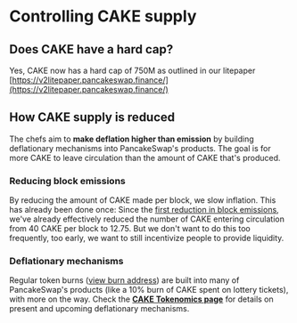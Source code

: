 # Controlling CAKE supply

## Does CAKE have a hard cap?

Yes, CAKE now has a hard cap of 750M as outlined in our litepaper [https://v2litepaper.pancakeswap.finance/](https://v2litepaper.pancakeswap.finance/)

## How CAKE supply is reduced

The chefs aim to **make deflation higher than emission** by building deflationary mechanisms into PancakeSwap's products. The goal is for more CAKE to leave circulation than the amount of CAKE that's produced.

### Reducing block emissions

By reducing the amount of CAKE made per block, we slow inflation. This has already been done once: Since the [first reduction in block emissions](https://voting.pancakeswap.finance/#/pancake/proposal/QmWSQZsqakCMQ1bmcoEsKzStdtdFHL6cohSjnMV9ira1EC), we've already effectively reduced the number of CAKE entering circulation from 40 CAKE per block to 12.75. But we don't want to do this too frequently, too early, we want to still incentivize people to provide liquidity.

### Deflationary mechanisms

Regular token burns ([view burn address](https://bscscan.com/token/0x0e09fabb73bd3ade0a17ecc321fd13a19e81ce82?a=0x000000000000000000000000000000000000dead)) are built into many of PancakeSwap's products (like a 10% burn of CAKE spent on lottery tickets), with more on the way. Check the [**CAKE Tokenomics page**](https://docs.pancakeswap.finance/tokenomics/cake/cake-tokenomics) for details on present and upcoming deflationary mechanisms.
